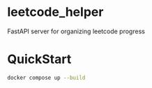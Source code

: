 # leetcode_helper
FastAPI server for organizing leetcode progress
# QuickStart
```bash
docker compose up --build
```
